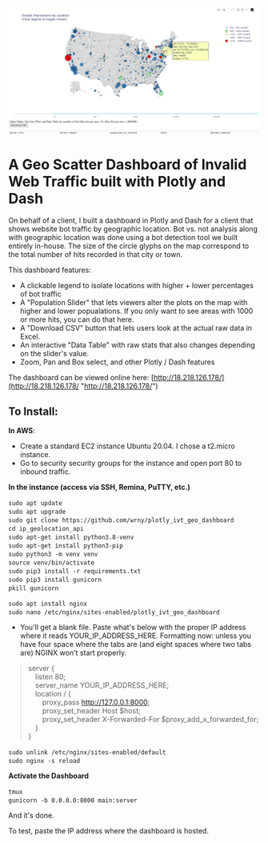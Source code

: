 [![Geo Scatter](https://raw.githubusercontent.com/wrny/plotly_ivt_geo_dashboard/master/geo_scatter.png?raw=true "Geo Scatter")](https://raw.githubusercontent.com/wrny/plotly_ivt_geo_dashboard/master/geo_scatter.png?raw=true "Geo Scatter")

# A Geo Scatter Dashboard of Invalid Web Traffic built with Plotly and Dash

On behalf of a client, I built a dashboard in Plotly and Dash for a client that shows website bot traffic by geographic location. Bot vs. not analysis along with geographic location was done using a bot detection tool we built entirely in-house. The size of the circle glyphs on the map correspond to the total number of hits recorded in that city or town.

This dashboard features: 

* A clickable legend to isolate locations with higher + lower percentages of bot traffic
* A "Population Slider" that lets viewers alter the plots on the map with higher and lower popualations. If you only want to see areas with 1000 or more hits, you can do that here.
* A "Download CSV" button that lets users look at the actual raw data in Excel.
* An interactive "Data Table" with raw stats that also changes depending on the slider's value.
* Zoom, Pan and Box select, and other Plotly / Dash features

The dashboard can be viewed online here:
[http://18.218.126.178/](http://18.218.126.178/ "http://18.218.126.178/")

## To Install:

**In AWS**: 
* Create a standard EC2 instance Ubuntu 20.04. I chose a t2.micro instance.
* Go to security security groups for the instance and open port 80 to inbound traffic.

**In the instance (access via SSH, Remina, PuTTY, etc.)**

`sudo apt update` \
`sudo apt upgrade` \
`sudo git clone https://github.com/wrny/plotly_ivt_geo_dashboard` \
`cd ip_geolocation_api` \
`sudo apt-get install python3.8-venv` \
`sudo apt-get install python3-pip` \
`sudo python3 -m venv venv` \
`source venv/bin/activate` \
`sudo pip3 install -r requirements.txt` \
`sudo pip3 install gunicorn` \
`pkill gunicorn`

`sudo apt install nginx` \
`sudo nano /etc/nginx/sites-enabled/plotly_ivt_geo_dashboard`

* You'll get a blank file. Paste what's below with the proper IP address where it reads YOUR_IP_ADDRESS_HERE. Formatting now: unless you have four space where the tabs are (and eight spaces where two tabs are) NGINX won't start properly.

>server { \
>&emsp;listen 80; \
>&emsp;server_name YOUR_IP_ADDRESS_HERE; \
>&emsp;location / { \
>&emsp;&emsp;proxy_pass http://127.0.0.1:8000; \
>&emsp;&emsp;proxy_set_header Host $host; \
>&emsp;&emsp;proxy_set_header X-Forwarded-For $proxy_add_x_forwarded_for; \
>&emsp;} \
>}


`sudo unlink /etc/nginx/sites-enabled/default` \
`sudo nginx -s reload`

**Activate the Dashboard**

`tmux` \
`gunicorn -b 0.0.0.0:8000 main:server`

And it's done.

To test, paste the IP address where the dashboard is hosted.
